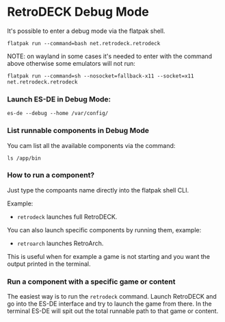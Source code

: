 # RetroDECK Debug Mode

It's possible to enter a debug mode via the flatpak shell.

```
flatpak run --command=bash net.retrodeck.retrodeck
```

NOTE: on wayland in some cases it's needed to enter with the command above otherwise some emulators will not run:
```
flatpak run --command=sh --nosocket=fallback-x11 --socket=x11 net.retrodeck.retrodeck
```

### Launch ES-DE in Debug Mode:

`es-de --debug --home /var/config/`


### List runnable components in Debug Mode

You cam list all the available components via the command:

```
ls /app/bin
```

### How to run a component?

Just type the compoants name directly into the flatpak shell CLI.

Example:

- `retrodeck` launches full RetroDECK.

You can also launch specific components by running them, example:

- `retroarch` launches RetroArch.

This is useful when for example a game is not starting and you want the output printed in the terminal.

### Run a component with a specific game or content

The easiest way is to run the `retrodeck` command. Launch RetroDECK and go into the ES-DE interface and try to launch the game from there.
In the terminal ES-DE will spit out the total runnable path to that game or content.

